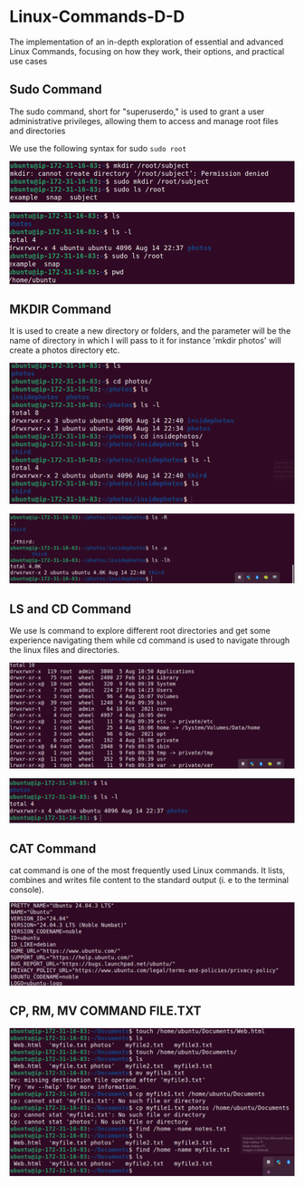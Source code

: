 # Linux-Commands-D-D
The implementation of an in-depth exploration of essential and advanced Linux Commands, focusing on how they work, their options, and practical use cases

## Sudo Command

The sudo command, short for "superuserdo," is used to grant a user administrative privileges, allowing them to access and manage root files and directories

We use the following syntax for sudo `sudo root`

![sudo](./img/1.sudo_root.png)

![sudo](./img/1b.sudo_power.png)


## MKDIR Command

It is used to create a new directory or folders, and the parameter will be the name of directory in which I will pass to it for instance 'mkdir photos' will create a photos directory etc.

![mkdir](./img/2.mkdir.png)

![ls-ar etc](./img/2b.ls_a.r.lh.png)

## LS and CD Command

We use ls command to explore different root directories and get some experience navigating them while cd command is used to navigate through the linux files and directories.

![sudo_ls-l](./img/3.sudo_ls-l.png)

![sudo](./img/3b.sudo-ls.png)

## CAT Command

cat command is one of the most frequently used Linux commands. It lists, combines and writes file content to the standard output (i. e to the terminal console).

![sudo_cat](./img/4.sudo-cat.png)

## CP, RM, MV COMMAND FILE.TXT


![cp_rm_mv](./img/5.file.txt-photos.png)

